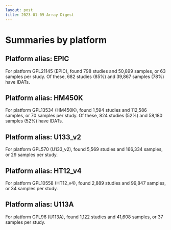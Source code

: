 ```yaml
---
layout: post
title: 2023-01-09 Array Digest
---
```


# Summaries by platform

## Platform alias: EPIC
For platform GPL21145 (EPIC), found 798 studies and 50,899 samples, or 63 samples per study. Of these, 682 studies (85%) and 39,867 samples (78%) have IDATs.

## Platform alias: HM450K
For platform GPL13534 (HM450K), found 1,594 studies and 112,586 samples, or 70 samples per study. Of these, 824 studies (52%) and 58,180 samples (52%) have IDATs.

## Platform alias: U133_v2
For platform GPL570 (U133_v2), found 5,569 studies and 166,334 samples, or 29 samples per study.

## Platform alias: HT12_v4
For platform GPL10558 (HT12_v4), found 2,889 studies and 99,847 samples, or 34 samples per study.

## Platform alias: U113A
For platform GPL96 (U113A), found 1,122 studies and 41,608 samples, or 37 samples per study.

